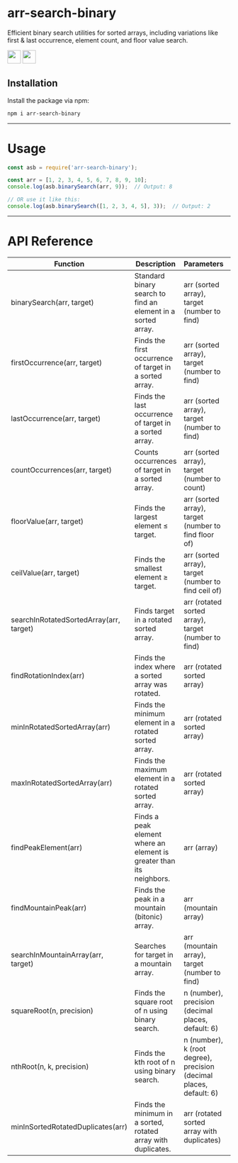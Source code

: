 # arr-search-binary

Efficient binary search utilities for sorted arrays, including variations like first & last occurrence, element count, and floor value search.


<code><img height="30" src="https://img.shields.io/badge/NPM-111111?style=for-the-badge&logo=npm&logoColor=#c63635"></code>  <code><img height="30" src="https://img.shields.io/badge/JavaScript-111111?style=for-the-badge&logo=javascript&logoColor=F7DF1E"></code>


## Installation
Install the package via npm:

```sh
npm i arr-search-binary
```

--- 

# Usage

```js
const asb = require('arr-search-binary');

const arr = [1, 2, 3, 4, 5, 6, 7, 8, 9, 10];
console.log(asb.binarySearch(arr, 9));  // Output: 8

// OR use it like this:
console.log(asb.binarySearch([1, 2, 3, 4, 5], 3));  // Output: 2
```

---

# API Reference

| Function                          | Description                                                      | Parameters                                      | Returns                                      | Example                                           |
|-----------------------------------|------------------------------------------------------------------|-------------------------------------------------|----------------------------------------------|---------------------------------------------------|
| binarySearch(arr, target)         | Standard binary search to find an element in a sorted array.     | arr (sorted array), target (number to find)     | Index of target or -1 if not found.          | binarySearch([1, 2, 3, 4, 5], 3) → 2              |
| firstOccurrence(arr, target)      | Finds the first occurrence of target in a sorted array.          | arr (sorted array), target (number to find)     | Index of first occurrence or -1 if not found.| firstOccurrence([1, 2, 2, 3], 2) → 1              |
| lastOccurrence(arr, target)       | Finds the last occurrence of target in a sorted array.           | arr (sorted array), target (number to find)     | Index of last occurrence or -1 if not found. | lastOccurrence([1, 2, 2, 3], 2) → 2               |
| countOccurrences(arr, target)     | Counts occurrences of target in a sorted array.                  | arr (sorted array), target (number to count)    | Number of times target appears.              | countOccurrences([1, 2, 2, 3], 2) → 2             |
| floorValue(arr, target)           | Finds the largest element ≤ target.                              | arr (sorted array), target (number to find floor of) | Floor value or null if none exists.          | floorValue([1, 3, 5, 7], 6) → 5                   |
| ceilValue(arr, target)            | Finds the smallest element ≥ target.                             | arr (sorted array), target (number to find ceil of)  | Ceil value or null if none exists.           | ceilValue([1, 3, 5, 7], 6) → 7                    |
| searchInRotatedSortedArray(arr, target) | Finds target in a rotated sorted array.                         | arr (rotated sorted array), target (number to find) | Index of target or -1 if not found.          | searchInRotatedSortedArray([4, 5, 6, 7, 0, 1, 2], 0) → 4 |
| findRotationIndex(arr)            | Finds the index where a sorted array was rotated.                | arr (rotated sorted array)                      | Rotation index.                              | findRotationIndex([4, 5, 6, 7, 0, 1, 2]) → 4      |
| minInRotatedSortedArray(arr)      | Finds the minimum element in a rotated sorted array.             | arr (rotated sorted array)                      | Minimum element.                             | minInRotatedSortedArray([4, 5, 6, 7, 0, 1, 2]) → 0|
| maxInRotatedSortedArray(arr)      | Finds the maximum element in a rotated sorted array.             | arr (rotated sorted array)                      | Maximum element.                             | maxInRotatedSortedArray([4, 5, 6, 7, 0, 1, 2]) → 7|
| findPeakElement(arr)              | Finds a peak element where an element is greater than its neighbors. | arr (array)                                     | A peak element.                              | findPeakElement([1, 3, 4, 3, 2]) → 4              |
| findMountainPeak(arr)             | Finds the peak in a mountain (bitonic) array.                    | arr (mountain array)                            | Index of the peak.                           | findMountainPeak([1, 3, 5, 4, 2]) → 2             |
| searchInMountainArray(arr, target)| Searches for target in a mountain array.                         | arr (mountain array), target (number to find)   | Index of target or -1 if not found.          | searchInMountainArray([1, 3, 5, 4, 2], 4) → 3     |
| squareRoot(n, precision)          | Finds the square root of n using binary search.                  | n (number), precision (decimal places, default: 6) | Approximate square root.                     | squareRoot(9, 6) → 3.000000                       |
| nthRoot(n, k, precision)          | Finds the kth root of n using binary search.                     | n (number), k (root degree), precision (decimal places, default: 6) | Approximate kth root.                        | nthRoot(27, 3, 6) → 3.000000                      |
| minInSortedRotatedDuplicates(arr) | Finds the minimum in a sorted, rotated array with duplicates.    | arr (rotated sorted array with duplicates)      | Minimum element.                             | minInSortedRotatedDuplicates([3, 3, 1, 3]) → 1     |
